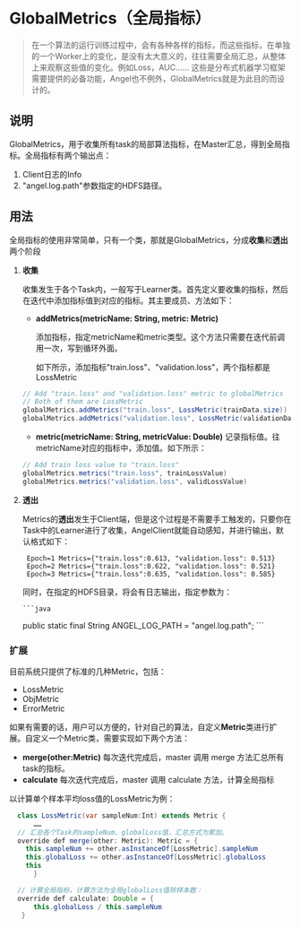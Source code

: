 # GlobalMetrics（全局指标）


> 在一个算法的运行训练过程中，会有各种各样的指标，而这些指标，在单独的一个Worker上的变化，是没有太大意义的，往往需要全局汇总，从整体上来观察这些值的变化。例如Loss，AUC…… 这些是分布式机器学习框架需要提供的必备功能，Angel也不例外，GlobalMetrics就是为此目的而设计的。

## 说明

GlobalMetrics，用于收集所有task的局部算法指标，在Master汇总，得到全局指标。全局指标有两个输出点：

1. Client日志的Info
2. "angel.log.path"参数指定的HDFS路径。

## 用法

全局指标的使用非常简单，只有一个类，那就是GlobalMetrics，分成**收集**和**透出**两个阶段

1. **收集**

	收集发生于各个Task内，一般写于Learner类。首先定义要收集的指标，然后在迭代中添加指标值到对应的指标。其主要成员、方法如下：

	* **addMetrics(metricName: String, metric: Metric)**

		添加指标，指定metricName和metric类型。这个方法只需要在迭代前调用一次，写到循环外面。

	 	如下所示，添加指标"train.loss"、"validation.loss"，两个指标都是LossMetric

    ```java
	// Add "train.loss" and "validation.loss" metric to globalMetrics
	// Both of them are LossMetric
	globalMetrics.addMetrics("train.loss", LossMetric(trainData.size))
	globalMetrics.addMetrics("validation.loss", LossMetric(validationData.size))
    ```

	* **metric(metricName: String, metricValue: Double)**
	     	记录指标值。往metricName对应的指标中，添加值。如下所示：

    ```java
	// Add train loss value to "train.loss"
	globalMetrics.metrics("train.loss", trainLossValue)
	globalMetrics.metrics("validation.loss", validLossValue)
    ```

2. **透出**

	Metrics的**透出**发生于Client端，但是这个过程是不需要手工触发的，只要你在Task中的Learner进行了收集，AngelClient就能自动感知，并进行输出，默认格式如下：

    	Epoch=1 Metrics={"train.loss":0.613, "validation.loss": 0.513}
    	Epoch=2 Metrics={"train.loss":0.622, "validation.loss": 0.521}
    	Epoch=3 Metrics={"train.loss":0.635, "validation.loss": 0.585}


	同时，在指定的HDFS目录，将会有日志输出，指定参数为：

       ```java
      public static final String ANGEL_LOG_PATH = "angel.log.path";
       ```

### 扩展

目前系统只提供了标准的几种Metric，包括：

* LossMetric
* ObjMetric
* ErrorMetric

如果有需要的话，用户可以方便的，针对自己的算法，自定义**Metric**类进行扩展。自定义一个Metric类，需要实现如下两个方法：

* **merge(other:Metric)**
	每次迭代完成后，master 调用 merge 方法汇总所有task的指标。
* **calculate**
	每次迭代完成后，master 调用 calculate 方法，计算全局指标

以计算单个样本平均loss值的LossMetric为例：

  ```java
	class LossMetric(var sampleNum:Int) extends Metric {
		……
	// 汇总各个Task的sampleNum、globalLoss值，汇总方式为累加。
	override def merge(other: Metric): Metric = {
	  this.sampleNum += other.asInstanceOf[LossMetric].sampleNum
	  this.globalLoss += other.asInstanceOf[LossMetric].globalLoss
	  this
		}

	// 计算全局指标，计算方法为全局globalLoss值除样本数：
	override def calculate: Double = {
		this.globalLoss / this.sampleNum
	 }
  ```
